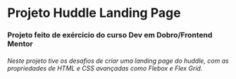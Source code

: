 <h1>Projeto Huddle Landing Page</h1>

<h3>Projeto feito de exércicio do curso Dev em Dobro/Frontend Mentor</h3>

<h6>Neste projeto tive os desafios de criar uma landing page do huddle, com as propriedades de HTML e CSS avançadas como Flebox e Flex Grid. </h6>